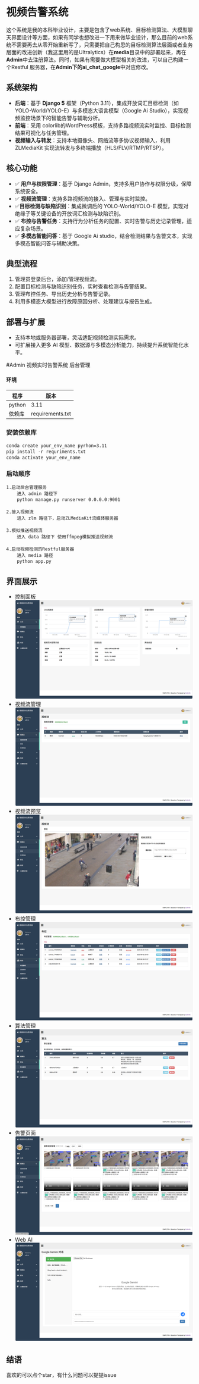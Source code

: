 # 视频告警系统
这个系统是我的本科毕业设计，主要是包含了web系统、目标检测算法、大模型聊天界面设计等方面，如果有同学也想改进一下用来做毕业设计，那么目前的web系统不需要再去从零开始重新写了，只需要把自己构思的目标检测算法层面或者业务层面的改进创新（我这里用的是Ultralytics）在**media**目录中的部署起来，再在**Admin**中去注册算法。同时，如果有需要做大模型相关的改进，可以自己构建一个Restful 服务器，在**Admin下的ai_chat_google**中对应修改。
## 系统架构

- **后端**：基于 **Django 5** 框架（Python 3.11），集成开放词汇目标检测（如 YOLO-World/YOLO-E）与多模态大语言模型（Google Ai Studio），实现视频监控场景下的智能告警与辅助分析。
- **前端**：采用 colorlib的WordPress模板，支持多路视频流实时监控、目标检测结果可视化与任务管理。
- **视频输入与转发**：支持本地摄像头、网络流等多协议视频输入，利用 ZLMediaKit 实现流转发与多终端播放（HLS/FLV/RTMP/RTSP）。

## 核心功能

- ✅ **用户与权限管理**：基于 Django Admin，支持多用户协作与权限分级，保障系统安全。
- ✅ **视频流管理**：支持多路视频流的接入、管理与实时监控。
- ✅**目标检测与缺陷识别**：集成微调后的 YOLO-World/YOLO-E 模型，实现对绝缘子等关键设备的开放词汇检测与缺陷识别。
- ✅ **布控与告警任务**：支持行为分析任务的配置、实时告警与历史记录管理，适应复杂场景。
- ✅ **多模态智能问答**：基于 Google Ai studio，结合检测结果与告警文本，实现多模态智能问答与辅助决策。

## 典型流程

1. 管理员登录后台，添加/管理视频流。
2. 配置目标检测与缺陷识别任务，实时查看检测与告警结果。
3. 管理布控任务、导出历史分析与告警记录。
4. 利用多模态大模型进行故障原因分析、处理建议与报告生成。

## 部署与扩展

- 支持本地或服务器部署，灵活适配视频检测实际需求。
- 可扩展接入更多 AI 模型、数据源与多模态分析能力，持续提升系统智能化水平。


#Admin 视频实时告警系统 后台管理

#### 环境
| 程序         | 版本               |
| ---------- |------------------|
| python     | 3.11             |
| 依赖库      | requirements.txt |

### 安装依赖库
~~~
conda create your_env_name pyrhon=3.11
pip install -r requriments.txt
conda activate your_env_name
~~~

### 启动顺序

~~~
1.启动后台管理服务
    进入 admin 路径下
    python manage.py runserver 0.0.0.0:9001

2.接入视频流
    进入 zlm 路径下，启动ZLMediaKit流媒体服务器

3.模拟推送视频流
    进入 data 路径下 使用ffmpeg模拟推送视频流

4.启动视频检测的Restful服务器
    进入 media 路径
    python app.py
~~~
## 界面展示
- 控制面板
![控制面板](./images/control%20pannel.png)
- 视频流管理
![视频流管理](./images/video%20stream%20manage.png)
- 视频流预览
![视频流预览](./images/video%20steam%20preview.png)
- 布控管理
![布控管理](./images/deployment%20manage.png)
- 算法管理
![算法管理](./images/algorithm%20manage.png)
- 告警页面
![告警页面](./images/alarm%20page.png)
- Web AI
![Web AI](./images/ai%20chat.png)
## 结语
喜欢的可以点个star，有什么问题可以提提issue
